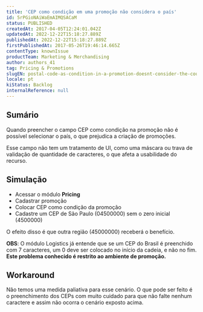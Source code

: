 ```yaml
---
title: 'CEP como condição em uma promoção não considera o país'
id: 5rPGioNAiWaEmAIMQSACaM
status: PUBLISHED
createdAt: 2017-04-05T12:24:01.042Z
updatedAt: 2022-12-22T15:18:27.889Z
publishedAt: 2022-12-22T15:18:27.889Z
firstPublishedAt: 2017-05-26T19:46:14.665Z
contentType: knownIssue
productTeam: Marketing & Merchandising
author: authors_41
tag: Pricing & Promotions
slugEN: postal-code-as-condition-in-a-promotion-doesnt-consider-the-country
locale: pt
kiStatus: Backlog
internalReference: null
---
```


## Sumário

Quando preencher o campo CEP como condição na promoção não é possível selecionar o país, o que prejudica a criação de promoções.

Esse campo não tem um tratamento de UI, como uma máscara ou trava de validação de quantidade de caracteres, o que afeta a usabilidade do recurso.


## Simulação

- Acessar o módulo __Pricing__
- Cadastrar promoção
- Colocar CEP como condição da promoção
- Cadastre um CEP de São Paulo (04500000) sem o zero inicial (4500000) 

O efeito disso é que outra região (45000000) receberá o benefício.

__OBS__: O módulo Logistics já entende que se um CEP do Brasil é preenchido com 7 caracteres, um 0 deve ser colocado no início da cadeia, e não no fim. __Este problema conhecido é restrito ao ambiente de promoção.__


## Workaround

Não temos uma medida paliativa para esse cenário. O que pode ser feito é o preenchimento dos CEPs com muito cuidado para que não falte nenhum caractere e assim não ocorra o cenário exposto acima.

